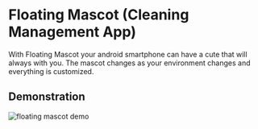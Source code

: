 # Floating Mascot (Cleaning Management App)

With Floating Mascot your android smartphone can have a cute that will always with you. The mascot changes as your environment changes and everything is customized.

## Demonstration

![floating mascot demo](https://github.com/raul-felipe/floating_mascot/assets/17601661/db2e918d-3cfa-4092-8056-0d325edf9185)
